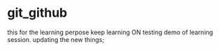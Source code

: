 # git_github
this for the learning perpose
keep learning ON
testing 
demo of learning session.
updating the new things;
